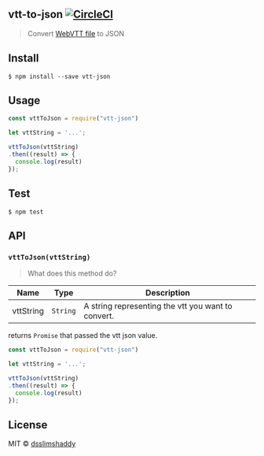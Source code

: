 ## vtt-to-json [![CircleCI](https://img.shields.io/circleci/project/github/dsslimshaddy/vtt-to-json.svg)]()

> Convert [WebVTT file](https://developer.mozilla.org/en-US/docs/Web/API/Web_Video_Text_Tracks_Format) to JSON

## Install
```
$ npm install --save vtt-json
```

## Usage
```javascript
const vttToJson = require("vtt-json")

let vttString = '...';

vttToJson(vttString)
.then((result) => {
  console.log(result)
});
```

## Test
```
$ npm test
```

## API
### `vttToJson(vttString)`
> What does this method do?

| Name | Type | Description |
|------|------|-------------|
| vttString| `String` | A string representing the vtt you want to convert. 

returns `Promise` that passed the vtt json value.

```javascript
const vttToJson = require("vtt-json")

let vttString = '...';

vttToJson(vttString)
.then((result) => {
  console.log(result)
});
```

## License
MIT © [dsslimshaddy]()
